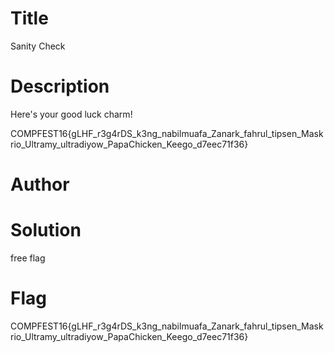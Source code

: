 # Title
Sanity Check

# Description
Here's your good luck charm!

COMPFEST16{gLHF_r3g4rDS_k3ng_nabilmuafa_Zanark_fahrul_tipsen_Maskrio_Ultramy_ultradiyow_PapaChicken_Keego_d7eec71f36}

# Author


# Solution
free flag

# Flag
COMPFEST16{gLHF_r3g4rDS_k3ng_nabilmuafa_Zanark_fahrul_tipsen_Maskrio_Ultramy_ultradiyow_PapaChicken_Keego_d7eec71f36}